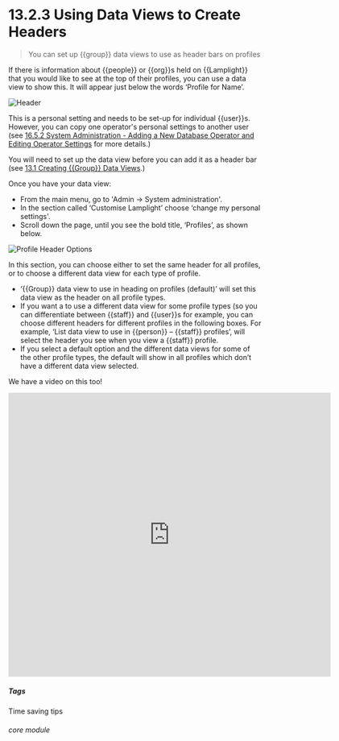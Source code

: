 # 13.2.3 <i class="fas fa-binoculars"></i> Using Data Views to Create Headers

> You can set up {{group}} data views to use as header bars on profiles



If there is information about {{people}} or {{org}}s held on {{Lamplight}} that you would like to see at the top of their profiles, you can use a data view to show this. It will appear just below the words ‘Profile for Name’.  

![Header](12.2.3a.png)

This is a personal setting and needs to be set-up for individual {{user}}s.  However, you can copy one operator's personal settings to another user (see [16.5.2 System Administration - Adding a New Database Operator and Editing Operator Settings](/help/index/p/16.5.2) for more details.)

You will need to set up the data view before you can add it as a header bar (see [13.1 Creating {{Group}} Data Views](/help/index/p/13.1).)

Once you have your data view:

- From the main menu, go to 'Admin -> System administration'.  
- In the section called ‘Customise Lamplight’ choose ‘change my personal settings'.
- Scroll down the page, until you see the bold title, ‘Profiles’, as shown below.

![Profile Header Options](12.2.3b.png)
 
In this section, you can choose either to set the same header for all profiles, or to choose a different data view for each type of profile.
- ‘{{Group}} data view to use in heading on profiles (default)’ will set this data view as the header on all profile types.
- If you want a to use a different data view for some profile types (so you can differentiate between {{staff}} and {{user}}s for example, you can choose different headers for different profiles in the following boxes. For example, ‘List data view to use in {{person}} – {{staff}} profiles’, will select the header you see when you view a {{staff}} profile.
- If you select a default option and the different data views for some of the other profile types, the default will show in all profiles which don’t have a different data view selected.

We have a video on this too!

<iframe src="https://player.vimeo.com/video/279244805" width="640" height="564" frameborder="0" allow="autoplay; fullscreen" allowfullscreen></iframe>


##### Tags
Time saving tips

###### core module
